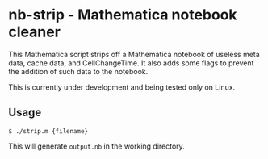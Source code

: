 
nb-strip - Mathematica notebook cleaner
=======================================

This Mathematica script strips off a Mathematica notebook of useless meta data,
cache data, and CellChangeTime. It also adds some flags to prevent the addition
of such data to the notebook.

This is currently under development and being tested only on Linux.

Usage
-----
    $ ./strip.m {filename}

This will generate `output.nb` in the working directory.

